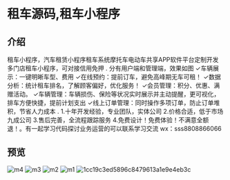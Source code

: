 
# 租车源码,租车小程序
## 介绍
租车小程序，汽车租赁小程序租车系统摩托车电动车共享APP软件平台定制开发
多门店租车小程序，可对接信用免押
.
分有用户端和管理端，效果如图
✓车辆展示：一键明晰车型、费用
✓在线预约：提前订车，避免高峰期无车可租！
✓数据分析：统计租车排名，了解顾客偏好，优化服务！
✓会员管理：积分、优惠、满赠活动。
✓车辆管理：车辆损伤、保险等状况实时展示并主动提醒，更可视化，排车方便快捷，提前计划支出
✓线上订单管理：同时操作多项订单，防止订单堆积，节省人力成本
.
1.十年开发经验，专业团队，实体公司
2.价格合适，低于市场九成公司
3.售后完善，全流程跟踪服务
4.免费设计！免费体验！不满意全额退！。有一起学习代码探讨业务运营的可以联系学习交流 wx：sss8808866066


## 预览
![m4](https://github.com/user-attachments/assets/be4fb665-829b-4cfe-b171-8eb085379762)
 ![m3](https://github.com/user-attachments/assets/f063a432-2a20-4a28-9f07-97d1356cfe4a)
![m2](https://github.com/user-attachments/assets/f4e74944-d494-4bdc-9f29-667fefdc0c90)
![m1](https://github.com/user-attachments/assets/ade69440-0fa0-408a-bb1b-14dbbc5e3de5)
![1cc19c3ed5896c8479613a1e9e4eb3c](https://github.com/user-attachments/assets/6d8d9f38-df91-414c-9543-92a519fb562b)
